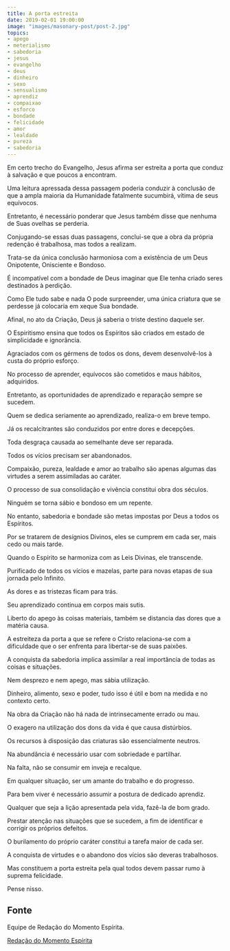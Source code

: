 ```yaml
---
title: A porta estreita
date: 2019-02-01 19:00:00
image: "images/masonary-post/post-2.jpg"
topics: 
- apego
- meterialismo
- sabedoria
- jesus
- evangelho
- deus
- dinheiro
- sexo
- sensualismo
- aprendiz
- compaixao
- esforco
- bondade
- felicidade
- amor
- lealdade
- pureza
- sabedoria
---
```


Em certo trecho do Evangelho, Jesus afirma ser estreita a porta que conduz à
salvação e que poucos a encontram.

Uma leitura apressada dessa passagem poderia conduzir à conclusão de que a
ampla maioria da Humanidade fatalmente sucumbirá, vítima de seus equívocos.

Entretanto, é necessário ponderar que Jesus também disse que nenhuma de Suas
ovelhas se perderia.

Conjugando-se essas duas passagens, conclui-se que a obra da própria redenção é
trabalhosa, mas todos a realizam.

Trata-se da única conclusão harmoniosa com a existência de um Deus Onipotente,
Onisciente e Bondoso.

É incompatível com a bondade de Deus imaginar que Ele tenha criado seres
destinados à perdição.

Como Ele tudo sabe e nada O pode surpreender, uma única criatura que se
perdesse já colocaria em xeque Sua bondade.

Afinal, no ato da Criação, Deus já saberia o triste destino daquele ser.

O Espiritismo ensina que todos os Espíritos são criados em estado de
simplicidade e ignorância.

Agraciados com os gérmens de todos os dons, devem desenvolvê-los à custa do
próprio esforço.

No processo de aprender, equívocos são cometidos e maus hábitos, adquiridos.

Entretanto, as oportunidades de aprendizado e reparação sempre se sucedem.

Quem se dedica seriamente ao aprendizado, realiza-o em breve tempo.

Já os recalcitrantes são conduzidos por entre dores e decepções.

Toda desgraça causada ao semelhante deve ser reparada.

Todos os vícios precisam ser abandonados.

Compaixão, pureza, lealdade e amor ao trabalho são apenas algumas das virtudes
a serem assimiladas ao caráter.

O processo de sua consolidação e vivência constitui obra dos séculos.

Ninguém se torna sábio e bondoso em um repente.

No entanto, sabedoria e bondade são metas impostas por Deus a todos os
Espíritos.

Por se tratarem de desígnios Divinos, eles se cumprem em cada ser, mais cedo ou
mais tarde.

Quando o Espírito se harmoniza com as Leis Divinas, ele transcende.

Purificado de todos os vícios e mazelas, parte para novas etapas de sua jornada
pelo Infinito.

As dores e as tristezas ficam para trás.

Seu aprendizado continua em corpos mais sutis.

Liberto do apego às coisas materiais, também se distancia das dores que a
matéria causa.

A estreiteza da porta a que se refere o Cristo relaciona-se com a dificuldade
que o ser enfrenta para libertar-se de suas paixões.

A conquista da sabedoria implica assimilar a real importância de todas as
coisas e situações.

Nem desprezo e nem apego, mas sábia utilização.

Dinheiro, alimento, sexo e poder, tudo isso é útil e bom na medida e no
contexto certo.

Na obra da Criação não há nada de intrinsecamente errado ou mau.

O exagero na utilização dos dons da vida é que causa distúrbios.

Os recursos à disposição das criaturas são essencialmente neutros.

Na abundância é necessário usar com sobriedade e partilhar.

Na falta, não se consumir em inveja e recalque.

Em qualquer situação, ser um amante do trabalho e do progresso.

Para bem viver é necessário assumir a postura de dedicado aprendiz.

Qualquer que seja a lição apresentada pela vida, fazê-la de bom grado.

Prestar atenção nas situações que se sucedem, a fim de identificar e corrigir
os próprios defeitos.

O burilamento do próprio caráter constitui a tarefa maior de cada ser.

A conquista de virtudes e o abandono dos vícios são deveras trabalhosos.

Mas constituem a porta estreita pela qual todos devem passar rumo à suprema
felicidade.

Pense nisso.


## Fonte
Equipe de Redação do Momento Espírita.

[Redação do Momento Espírita](http://www.momento.com.br/pt/ler_texto.php?id=1552)


